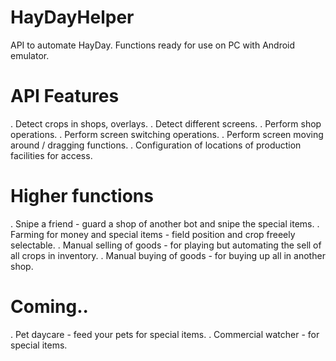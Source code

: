 # HayDayHelper
API to automate HayDay. Functions ready for use on PC with Android emulator.

# API Features
. Detect crops in shops, overlays.
. Detect different screens.
. Perform shop operations.
. Perform screen switching operations.
. Perform screen moving around / dragging functions.
. Configuration of locations of production facilities for access. 

# Higher functions
. Snipe a friend - guard a shop of another bot and snipe the special items.
. Farming for money and special items - field position and crop freeely selectable.
. Manual selling of goods - for playing but automating the sell of all crops in inventory.
. Manual buying of goods - for buying up all in another shop.

# Coming..
. Pet daycare - feed your pets for special items.
. Commercial watcher - for special items.
